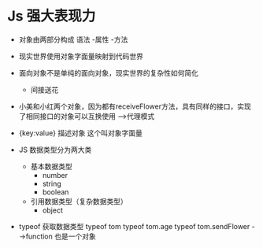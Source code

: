# Js 强大表现力
- 对象由两部分构成
    语法
    -属性
    -方法
- 现实世界使用对象字面量映射到代码世界
- 面向对象不是单纯的面向对象，现实世界的复杂性如何简化
    - 间接送花

- 小美和小红两个对象，因为都有receiveFlower方法，具有同样的接口，实现了相同接口的对象可以互换使用  -->代理模式
- {key:value} 描述对象  这个叫对象字面量
- JS 数据类型分为两大类
    - 基本数据类型
        - number
        - string
        - boolean
    - 引用数据类型（复杂数据类型）
        - object

- typeof 获取数据类型
    typeof tom
    typeof tom.age
    typeof tom.sendFlower -->function  也是一个对象

